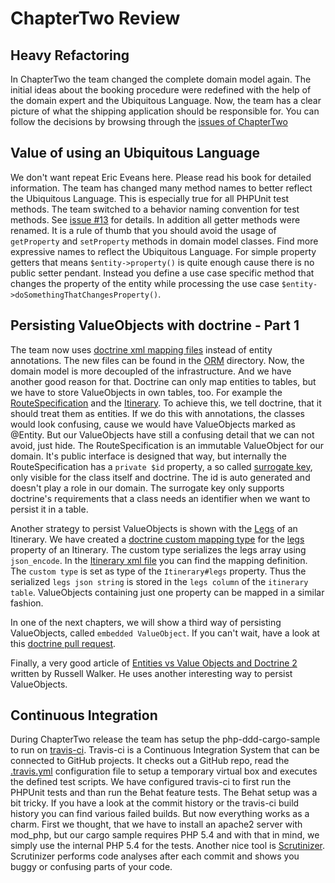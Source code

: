 ChapterTwo Review
=================

Heavy Refactoring
-----------------
In ChapterTwo the team changed the complete domain model again. The initial ideas about the booking procedure were redefined with the help of the domain expert and the Ubiquitous Language. Now, the team has a clear picture of what the shipping application should be responsible for.
You can follow the decisions by browsing through the [issues of ChapterTwo](https://github.com/codeliner/php-ddd-cargo-sample/issues?milestone=1&page=1&state=closed)


Value of using an Ubiquitous Language
-------------------------------------
We don't want repeat Eric Eveans here. Please read his book for detailed information. The team has changed many method names to better reflect the Ubiquitous Language. This is especially true for all PHPUnit test methods. The team switched to a behavior naming convention for test methods. See [issue #13](https://github.com/codeliner/php-ddd-cargo-sample/issues/13) for details.
In addition all getter methods were renamed. It is a rule of thumb that you should avoid the usage of `getProperty` and `setProperty` methods in domain model classes. Find more expressive names to reflect the Ubiquitous Language. For simple property getters that means `$entity->property()` is quite enough cause there is no public setter pendant. Instead you define a use case specific method that changes the property of the entity while processing the use case `$entity->doSomethingThatChangesProperty()`.


Persisting ValueObjects with doctrine - Part 1 
----------------------------------------------
The team now uses [doctrine xml mapping files](http://docs.doctrine-project.org/en/2.0.x/reference/xml-mapping.html) instead of entity annotations. The new files can be found in the [ORM](https://github.com/codeliner/php-ddd-cargo-sample/tree/ChapterTwo/module/Application/src/Application/Infrastructure/Persistence/Doctrine/ORM) directory. Now, the domain model is more decoupled of the infrastructure. And we have another good reason for that. Doctrine can only map entities to tables, but we have to store ValueObjects in own tables, too. For example the [RouteSpecification](https://github.com/codeliner/php-ddd-cargo-sample/blob/ChapterTwo/module/Application/src/Application/Domain/Model/Cargo/RouteSpecification.php) and the [Itinerary](https://github.com/codeliner/php-ddd-cargo-sample/blob/ChapterTwo/module/Application/src/Application/Domain/Model/Cargo/Itinerary.php). To achieve this, we tell doctrine, that it should treat them as entities. If we do this with annotations, the classes would look confusing, cause we would have ValueObjects marked as @Entity. But our ValueObjects have still a confusing detail that we can not avoid, just hide. The RouteSpecification is an immutable ValueObject for our domain. It's public interface is designed that way, but
internally the RouteSpecification has a `private $id` property, a so called [surrogate key](http://en.wikipedia.org/wiki/Surrogate_key), only visible for the class itself and doctrine. The id is auto generated and doesn't play a role in our domain. The surrogate key only supports doctrine's requirements that a class needs an identifier when we want to persist it in a table.

Another strategy to persist ValueObjects is shown with the [Legs](https://github.com/codeliner/php-ddd-cargo-sample/blob/ChapterTwo/module/Application/src/Application/Domain/Model/Cargo/Leg.php) of an Itinerary. We have created a [doctrine custom mapping type](http://doctrine-orm.readthedocs.org/en/latest/cookbook/custom-mapping-types.html) for the [legs](https://github.com/codeliner/php-ddd-cargo-sample/blob/ChapterTwo/module/Application/src/Application/Infrastructure/Persistence/Doctrine/Type/LegsDoctrineType.php) property of an Itinerary. The custom type serializes the legs array using `json_encode`. In the [Itinerary xml file](https://github.com/codeliner/php-ddd-cargo-sample/blob/ChapterTwo/module/Application/src/Application/Infrastructure/Persistence/Doctrine/ORM/Application.Domain.Model.Cargo.Itinerary.dcm.xml) you can find the mapping definition. The `custom type` is set as type of the `Itinerary#legs` property. Thus the serialized `legs json string` is stored in the `legs column` of the `itinerary table`. ValueObjects containing just one property can be mapped in a similar fashion.

In one of the next chapters, we will show a third way of persisting ValueObjects, called `embedded ValueObject`. If you can't wait, have a look at this [doctrine pull request](https://github.com/doctrine/doctrine2/pull/835).

Finally, a very good article of [Entities vs Value Objects and Doctrine 2](http://russellscottwalker.blogspot.de/2013/11/entities-vs-value-objects-and-doctrine-2.html) written by Russell Walker. He uses another interesting way to persist ValueObjects.


Continuous Integration
----------------------
During ChapterTwo release the team has setup the php-ddd-cargo-sample to run on [travis-ci](https://travis-ci.org/codeliner/php-ddd-cargo-sample).
Travis-ci is a Continuous Integration System that can be connected to GitHub projects. It checks out a GitHub repo, read the [.travis.yml](https://github.com/codeliner/php-ddd-cargo-sample/blob/master/.travis.yml) configuration file to
setup a temporary virtual box and executes the defined test scripts. We have configured travis-ci to first run the PHPUnit tests and than run the Behat feature tests.
The Behat setup was a bit tricky. If you have a look at the commit history or the travis-ci build history you can find various failed builds. But now everything works as a charm. First we thought, that we have to install an apache2 server with mod_php, but our cargo sample requires PHP 5.4 and with that in mind, we simply use the internal PHP 5.4 for the tests.
Another nice tool is [Scrutinizer](https://scrutinizer-ci.com/g/codeliner/php-ddd-cargo-sample/). Scrutinizer performs code analyses after each commit and shows you buggy or confusing parts of your code.
